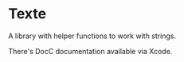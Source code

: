 # Texte

A library with helper functions to work with strings.

There's DocC documentation available via Xcode. 
